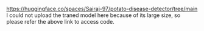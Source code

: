https://huggingface.co/spaces/Sairaj-97/potato-disease-detector/tree/main
I could not upload the traned model here because of its large size, so please refer the above link to access code.
